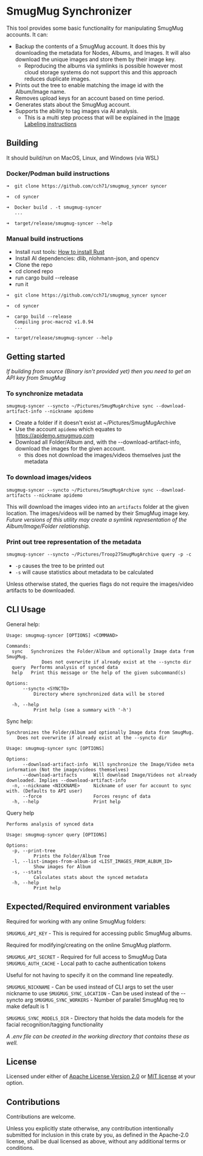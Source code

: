 # SmugMug Synchronizer

This tool provides some basic functionality for manipulating SmugMug accounts.
It can:

- Backup the contents of a SmugMug account. It does this by downloading the
  metadata for Nodes, Albums, and Images. It will also download the unique
  images and store them by their image key.
  - Reproducing the albums via symlinks is possible however most cloud storage
    systems do not support this and this approach reduces duplicate images.
- Prints out the tree to enable matching the image id with the Album/Image name.
- Removes upload keys for an account based on time period.
- Generates stats about the SmugMug account.
- Supports the ability to tag images via AI analysis.
  - This is a multi step process that will be explained in the
    [Image Labeling instructions](HOWTO_LABEL_IMAGES.md)

## Building

It should build/run on MacOS, Linux, and Windows (via WSL)

### Docker/Podman build instructions

```console
➜  git clone https://github.com/cch71/smugmug_syncer syncer

➜  cd syncer

➜  Docker build . -t smugmug-syncer
   ...

➜  target/release/smugmug-syncer --help
```

### Manual build instructions

- Install rust tools: [How to install Rust](https://www.rust-lang.org/tools/install)
- Install AI dependencies: dlib, nlohmann-json, and opencv
- Clone the repo
- cd cloned repo
- run cargo build --release
- run it

```console
➜  git clone https://github.com/cch71/smugmug_syncer syncer

➜  cd syncer

➜  cargo build --release
   Compiling proc-macro2 v1.0.94
   ...

➜  target/release/smugmug-syncer --help
```

## Getting started

_If building from source (Binary isn't provided yet) then you need to get an API key from SmugMug_

### To synchronize metadata

```console
smugmug-syncer --syncto ~/Pictures/SmugMugArchive sync --download-artifact-info --nickname apidemo
```

- Create a folder if it doesn't exist at ~/Pictures/SmugMugArchive
- Use the account `apidemo` which equates to https://apidemo.smugmug.com
- Download all Folder/Album and, with the --download-artifact-info, download the
  images for the given account.
  - this does not download the images/videos themselves just the metadata

### To download images/videos

```console
smugmug-syncer --syncto ~/Pictures/SmugMugArchive sync --download-artifacts --nickname apidemo
```

This will download the images video into an `artifacts` folder at the given location.
The images/videos will be named by their SmugMug image key. _Future versions of this
utility may create a symlink representation of the Album/Image/Folder relationship._

### Print out tree representation of the metadata

```console
smugmug-syncer --syncto ~/Pictures/Troop27SmugMugArchive query -p -c
```

- `-p` causes the tree to be printed out
- `-s` will cause statistics about metadata to be calculated

Unless otherwise stated, the queries flags do not require the images/video
artifacts to be downloaded.

## CLI Usage

General help:

```console
Usage: smugmug-syncer [OPTIONS] <COMMAND>

Commands:
  sync   Synchronizes the Folder/Album and optionally Image data from SmugMug.
             Does not overwrite if already exist at the --syncto dir
  query  Performs analysis of synced data
  help   Print this message or the help of the given subcommand(s)

Options:
      --syncto <SYNCTO>
          Directory where synchronized data will be stored

  -h, --help
          Print help (see a summary with '-h')
```

Sync help:

```console
Synchronizes the Folder/Album and optionally Image data from SmugMug.
    Does not overwrite if already exist at the --syncto dir

Usage: smugmug-syncer sync [OPTIONS]

Options:
      --download-artifact-info  Will synchronize the Image/Video meta information (Not the image/videos themselves)
      --download-artifacts      Will download Image/Videos not already downloaded. Implies --download-artifact-info
  -n, --nickname <NICKNAME>     Nickname of user for account to sync with. (Defaults to API user)
      --force                   Forces resync of data
  -h, --help                    Print help
```

Query help

```console
Performs analysis of synced data

Usage: smugmug-syncer query [OPTIONS]

Options:
  -p, --print-tree
          Prints the Folder/Album Tree
  -l, --list-images-from-album-id <LIST_IMAGES_FROM_ALBUM_ID>
          Show images for Album
  -s, --stats
          Calculates stats about the synced metadata
  -h, --help
          Print help
```

## Expected/Required environment variables

Required for working with any online SmugMug folders:

`SMUGMUG_API_KEY` - This is required for accessing public SmugMug albums.

Required for modifying/creating on the online SmugMug platform.

`SMUGMUG_API_SECRET` - Required for full access to SmugMug Data
`SMUGMUG_AUTH_CACHE` - Local path to cache authentication tokens

Useful for not having to specify it on the command line repeatedly.

`SMUGMUG_NICKNAME` - Can be used instead of CLI args to set the user nickname to use
`SMUGMUG_SYNC_LOCATION` - Can be used instead of the --syncto arg
`SMUGMUG_SYNC_WORKERS` - Number of parallel SmugMug req to make default is 1

`SMUGMUG_SYNC_MODELS_DIR` - Directory that holds the data models for the facial
recognition/tagging functionality

_A .env file can be created in the working directory that contains these as well._

## License

Licensed under either of <a href="LICENSE-APACHE">Apache License Version
2.0</a> or <a href="LICENSE-MIT">MIT license</a> at your option.

## Contributions

Contributions are welcome.

Unless you explicitly state otherwise, any contribution intentionally submitted
for inclusion in this crate by you, as defined in the Apache-2.0 license, shall
be dual licensed as above, without any additional terms or conditions.
